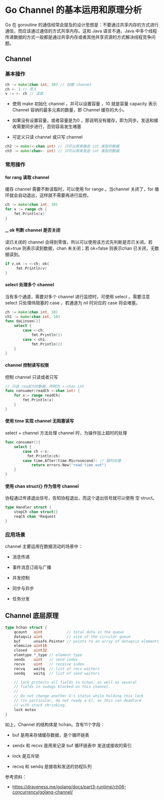 # Go Channel 的基本运用和原理分析

Go 在 goroutine 的通信经常会提及的设计思想是：不要通过共享内存的方式进行通信，而应该通过通信的方式共享内存。这和 Java 语言不通，Java 中多个线程传递数据的方式一般都是通过共享内存或者其他共享资源的方式解决线程竞争问题。

## Channel

### 基本操作

```go
ch := make(chan int, 10) // 创建 channel
ch <- 1 // 写入
v := <- ch // 读取
```

- 使用 make 初始化 channel ，并可以设置容量 ，10 就是容量 capacity 表示 Channel 容纳的最多元素的数量，即 Channel 缓存的大小。

- 如果没有设置容量，或者容量是为0 ，那说明没有缓存，即为同步。发送和接收需要同步进行，否则容易发生堵塞

- 可定义只读 channel 或只写 channel

```go
ch2 := make(<-chan int) // 只可以用来接收 int 类型的数据
ch3 := make(chan<- int) // 只可以用来发送 int 类型的数据
```

### 常用操作

#### for rang 读取 channel

缓存 channel 需要不断读取时，可以使用 for range 。当channel 关闭了，for 循环就会自动退出，这样就不需要再进行监控。

```go
ch := make(chan int, 10)
for x := range ch {
    fmt.Println(x)
}
```

#### _, ok  判断 channel 是否关闭

读已关闭的 channel 会得到零值，所以可以使用该方式先判断是否已关闭。若 ok=true 则表示读到数据，chan 未关闭；若 ok=false 则表示chan 已关闭，无数据读到。

```go
if v,ok := <-ch; ok{
     fmt.Println(v)
}
```

#### select 处理多个 channel

当有多个通道，需要对多个 channel 进行监控时，可使用 select 。需要注意 select 只处理伟阻塞的 case ，若通道为 nil 时对应的 case 将会堵塞。

```go
ch := make(chan int, 10)
ch1 := make(chan int, 10)
func doLinsen(){
    select {
        case <-ch:
            fmt.Println(1)
        case <-ch1:
            fmt.Println(2)
    }
}
```

#### channel 控制读写权限

控制 channel 只读或者只写

```go
// 只读 readCh的数据，声明为 <-chan int
func consumer(readCh <-chan int) {
    for x:= range readCh{
        fmt.Println(x)
    }
}
```

#### 使用 time 实现 channel 无阻塞读写

select + channel 方法处理 channel 时，为操作加上超时的处理

```go
func consumer(){
    select {
        case ch <-x:
          fmt.Println(ch)
        case time.After(time.Microsecond): // 超时处理
            return errors.New("read time out")
    }
}
```

#### 使用 chan struct{} 作为信号 channel

协程通过传递退出信号，告知协程退出，而这个退出信号就可以使用 空 struct。

```go
type Handler struct {
    stopCh chan struct{}
    reqCh chan *Request
}
```



### 应用场景

channel 主要运用在数据流动的场景中：

- 消息传递

- 事件消息订阅与广播

- 并发控制

- 同步与异步

- 任务分发

## Channel 底层原理

```go
type hchan struct {
    qcount   uint           // total data in the queue
    dataqsiz uint           // size of the circular queue
    buf      unsafe.Pointer // points to an array of dataqsiz elements
    elemsize uint16
    closed   uint32
    elemtype *_type // element type
    sendx    uint   // send index
    recvx    uint   // receive index
    recvq    waitq  // list of recv waiters
    sendq    waitq  // list of send waiters

    // lock protects all fields in hchan, as well as several
    // fields in sudogs blocked on this channel.
    //
    // Do not change another G's status while holding this lock
    // (in particular, do not ready a G), as this can deadlock
    // with stack shrinking.
    lock mutex
}
```

如上，Channel 的结构体是 hchan。含有11个字段：

- buf 是用来存储缓存数据，是个循环链表

- sendx 和 recvx 是用来记录 buf 循环链表中 发送或接收的索引

- lock 是互斥锁

- recvq 和 sendq 是接收和发送的协程队列



参考资料：

- https://draveness.me/golang/docs/part3-runtime/ch06-concurrency/golang-channel/
